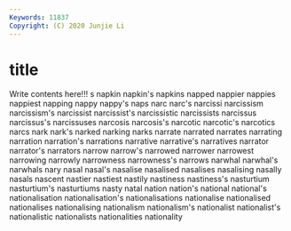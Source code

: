 ```yaml
---
Keywords: 11837
Copyright: (C) 2020 Junjie Li
---
```


# title

Write contents here!!!
s 
napkin 
napkin's 
napkins
napped 
nappier 
nappies 
nappiest 
napping 
nappy 
nappy's 
naps 
narc 
narc's
narcissi 
narcissism 
narcissism's 
narcissist 
narcissist's 
narcissistic 
narcissists 
narcissus 
narcissus's 
narcissuses
narcosis 
narcosis's 
narcotic 
narcotic's 
narcotics 
narcs 
nark 
nark's 
narked 
narking
narks 
narrate 
narrated 
narrates 
narrating 
narration 
narration's 
narrations 
narrative 
narrative's
narratives 
narrator 
narrator's 
narrators 
narrow 
narrow's 
narrowed 
narrower 
narrowest 
narrowing
narrowly 
narrowness 
narrowness's 
narrows 
narwhal 
narwhal's 
narwhals 
nary 
nasal 
nasal's
nasalise 
nasalised 
nasalises 
nasalising 
nasally 
nasals 
nascent 
nastier 
nastiest 
nastily
nastiness 
nastiness's 
nasturtium 
nasturtium's 
nasturtiums 
nasty 
natal 
nation 
nation's 
national
national's 
nationalisation 
nationalisation's 
nationalisations 
nationalise 
nationalised 
nationalises 
nationalising 
nationalism 
nationalism's
nationalist 
nationalist's 
nationalistic 
nationalists 
nationalities 
nationality 
